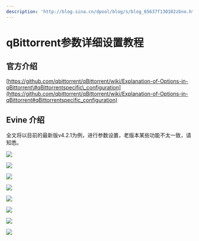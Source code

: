 ```yaml
---
description: 'http://blog.sina.cn/dpool/blog/s/blog_65637f130102zbno.html（2020-02-12更新）'
---
```


# qBittorrent参数详细设置教程

## 官方介绍

[https://github.com/qbittorrent/qBittorrent/wiki/Explanation-of-Options-in-qBittorrent\#qBittorrentspecific\_configuration](https://github.com/qbittorrent/qBittorrent/wiki/Explanation-of-Options-in-qBittorrent#qBittorrentspecific_configuration)

## Evine 介绍

全文将以目前的最新版v4.2.1为例，进行参数设置，老版本某些功能不太一致，请知悉。

![](../.gitbook/assets/1jpzpe.png)

![](../.gitbook/assets/1jpmrt.png)

![](../.gitbook/assets/1jpkki.png)

![](../.gitbook/assets/1jpm2d.png)

![](../.gitbook/assets/1jpe8h.png)

![](../.gitbook/assets/1jpqqp.png)

![](../.gitbook/assets/1jp3a8.png)

![](../.gitbook/assets/1jpygq.png)

